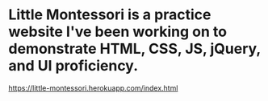 # Little Montessori is a practice website I've been working on to demonstrate HTML, CSS, JS, jQuery, and UI proficiency.

https://little-montessori.herokuapp.com/index.html
